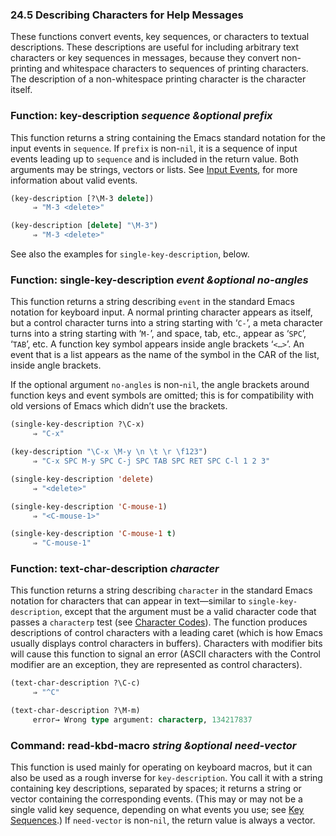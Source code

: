 

### 24.5 Describing Characters for Help Messages

These functions convert events, key sequences, or characters to textual descriptions. These descriptions are useful for including arbitrary text characters or key sequences in messages, because they convert non-printing and whitespace characters to sequences of printing characters. The description of a non-whitespace printing character is the character itself.

### Function: **key-description** *sequence \&optional prefix*

This function returns a string containing the Emacs standard notation for the input events in `sequence`. If `prefix` is non-`nil`, it is a sequence of input events leading up to `sequence` and is included in the return value. Both arguments may be strings, vectors or lists. See [Input Events](Input-Events.html), for more information about valid events.

```lisp
(key-description [?\M-3 delete])
     ⇒ "M-3 <delete>"
```

```lisp
(key-description [delete] "\M-3")
     ⇒ "M-3 <delete>"
```

See also the examples for `single-key-description`, below.

### Function: **single-key-description** *event \&optional no-angles*

This function returns a string describing `event` in the standard Emacs notation for keyboard input. A normal printing character appears as itself, but a control character turns into a string starting with ‘`C-`’, a meta character turns into a string starting with ‘`M-`’, and space, tab, etc., appear as ‘`SPC`’, ‘`TAB`’, etc. A function key symbol appears inside angle brackets ‘`<…>`’. An event that is a list appears as the name of the symbol in the CAR of the list, inside angle brackets.

If the optional argument `no-angles` is non-`nil`, the angle brackets around function keys and event symbols are omitted; this is for compatibility with old versions of Emacs which didn’t use the brackets.

```lisp
(single-key-description ?\C-x)
     ⇒ "C-x"
```

```lisp
(key-description "\C-x \M-y \n \t \r \f123")
     ⇒ "C-x SPC M-y SPC C-j SPC TAB SPC RET SPC C-l 1 2 3"
```

```lisp
(single-key-description 'delete)
     ⇒ "<delete>"
```

```lisp
(single-key-description 'C-mouse-1)
     ⇒ "<C-mouse-1>"
```

```lisp
(single-key-description 'C-mouse-1 t)
     ⇒ "C-mouse-1"
```

### Function: **text-char-description** *character*

This function returns a string describing `character` in the standard Emacs notation for characters that can appear in text—similar to `single-key-description`, except that the argument must be a valid character code that passes a `characterp` test (see [Character Codes](Character-Codes.html)). The function produces descriptions of control characters with a leading caret (which is how Emacs usually displays control characters in buffers). Characters with modifier bits will cause this function to signal an error (ASCII characters with the Control modifier are an exception, they are represented as control characters).

```lisp
(text-char-description ?\C-c)
     ⇒ "^C"
```

```lisp
(text-char-description ?\M-m)
     error→ Wrong type argument: characterp, 134217837
```

### Command: **read-kbd-macro** *string \&optional need-vector*

This function is used mainly for operating on keyboard macros, but it can also be used as a rough inverse for `key-description`. You call it with a string containing key descriptions, separated by spaces; it returns a string or vector containing the corresponding events. (This may or may not be a single valid key sequence, depending on what events you use; see [Key Sequences](Key-Sequences.html).) If `need-vector` is non-`nil`, the return value is always a vector.
